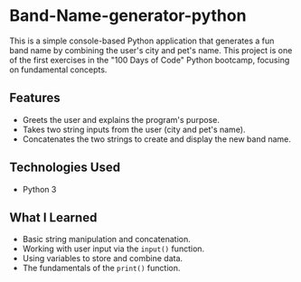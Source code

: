 # Band-Name-generator-python

This is a simple console-based Python application that generates a fun band name by combining the user's city and pet's name. This project is one of the first exercises in the "100 Days of Code" Python bootcamp, focusing on fundamental concepts.

## Features
* Greets the user and explains the program's purpose.
* Takes two string inputs from the user (city and pet's name).
* Concatenates the two strings to create and display the new band name.

## Technologies Used
* Python 3

## What I Learned
* Basic string manipulation and concatenation.
* Working with user input via the `input()` function.
* Using variables to store and combine data.
* The fundamentals of the `print()` function.
